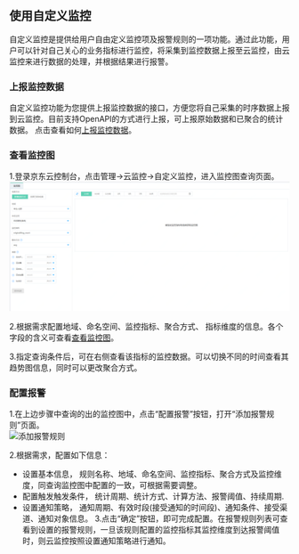## 使用自定义监控
自定义监控是提供给用户自由定义监控项及报警规则的一项功能。通过此功能，用户可以针对自己关心的业务指标进行监控，将采集到监控数据上报至云监控，由云监控来进行数据的处理，并根据结果进行报警。
### 上报监控数据
自定义监控功能为您提供上报监控数据的接口，方便您将自己采集的时序数据上报到云监控。目前支持OpenAPI的方式进行上报，可上报原始数据和已聚合的统计数据。
点击查看如何[上报监控数据](http://docs.jdcloud.com/cn/monitoring/reporting-monitoring-data)。

### 查看监控图  
1.登录京东云控制台，点击管理->云监控->自定义监控，进入监控图查询页面。  
![查询监控图](../../../../image/Cloud-Monitor/CustomMetric/chart-view_0.png)  

2.根据需求配置地域、命名空间、监控指标、聚合方式、 指标维度的信息。各个字段的含义可查看[查看监控图](https://docs.jdcloud.com/cn/monitoring/chart-view)。

3.指定查询条件后，可在右侧查看该指标的监控数据。可以切换不同的时间查看其趋势图信息，同时可以更改聚合方式。  


### 配置报警

1.在上边步骤中查询的出的监控图中，点击“配置报警”按钮，打开“添加报警规则”页面。  
![添加报警规则](../../../../../image/Cloud-Monitor/CustomMetric/create_alram.png)

2.根据需求，配置如下信息：  
- 设置基本信息， 规则名称、地域、命名空间、监控指标、聚合方式及监控维度，同查询监控图中配置的一致，可根据需要调整。 
- 配置触发触发条件， 统计周期、统计方式、计算方法、报警阈值、持续周期.
- 设置通知策略， 通知周期、有效时段(接受通知的时间段)、通知条件、接受渠道、通知对象信息。
3.点击“确定”按钮，即可完成配置。在报警规则列表可查看到设置的报警规则，一旦该规则配置的监控指标其监控维度到达报警阈值时，则云监控按照设置通知策略进行通知。
